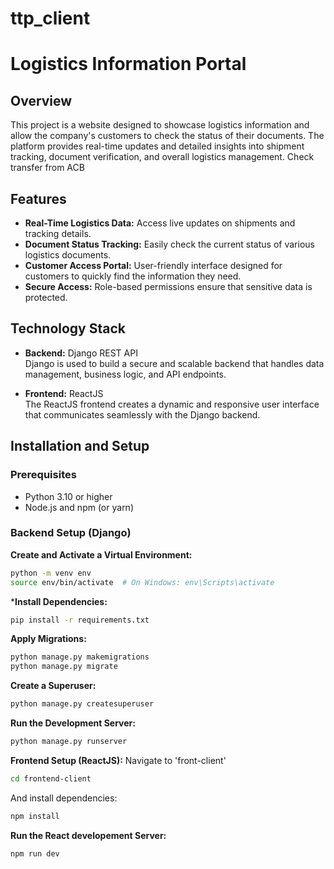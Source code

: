 # ttp_client
# Logistics Information Portal

## Overview

This project is a website designed to showcase logistics information and allow the company's customers to check the status of their documents. The platform provides real-time updates and detailed insights into shipment tracking, document verification, and overall logistics management. Check transfer from ACB

## Features

- **Real-Time Logistics Data:** Access live updates on shipments and tracking details.
- **Document Status Tracking:** Easily check the current status of various logistics documents.
- **Customer Access Portal:** User-friendly interface designed for customers to quickly find the information they need.
- **Secure Access:** Role-based permissions ensure that sensitive data is protected.

## Technology Stack

- **Backend:** Django REST API  
  Django is used to build a secure and scalable backend that handles data management, business logic, and API endpoints.

- **Frontend:** ReactJS  
  The ReactJS frontend creates a dynamic and responsive user interface that communicates seamlessly with the Django backend.

## Installation and Setup

### Prerequisites

- Python 3.10 or higher
- Node.js and npm (or yarn)

### Backend Setup (Django)
**Create and Activate a Virtual Environment:** 
``` bash
python -m venv env
source env/bin/activate  # On Windows: env\Scripts\activate
```

***Install Dependencies:**
``` bash
pip install -r requirements.txt
```
**Apply Migrations:**
``` bash
python manage.py makemigrations
python manage.py migrate
```

**Create a Superuser:**
``` bash
python manage.py createsuperuser
```

**Run the Development Server:**
```bash
python manage.py runserver
```

**Frontend Setup (ReactJS):**
Navigate to 'front-client'
```bash
cd frontend-client
```
And install dependencies:
```bash
npm install
```
**Run the React developement Server:**
```bash
npm run dev
```
